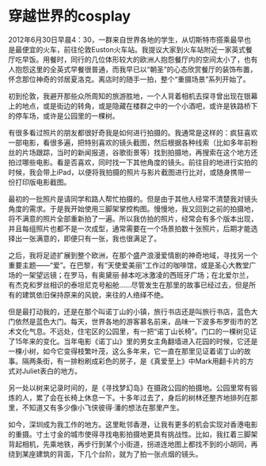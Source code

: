 # 穿越世界的cosplay

2012年6月30日早晨4：30，一群来自世界各地的学生，从切斯特市搭乘最早也是最便宜的火车，前往伦敦Euston火车站。我提议大家到火车站附近一家英式餐厅吃早饭。用餐时，同行的几位体形较大的欧洲人抱怨餐厅内的空间太小了，也有人抱怨这里的全英式早餐很普通，而我早已以“朝圣”的心态欣赏餐厅的装饰布置，怀念那位神奇的邻居夏洛克。离店时的随手一拍，整个“重摄场景”系列开始了。 

初到伦敦，我避开那些众所周知的旅游胜地，一个人背着相机去探寻曾出现在银幕上的地点，或是街边的转角，或是隐藏在楼群之中的一个小酒吧，或许是铁路桥下的停车场，或许是公园里的一棵树。 

有很多看过照片的朋友都很好奇我是如何进行拍摄的。我通常是这样的：疯狂喜欢一部电影，看很多遍，把特别喜欢的镜头截图，然后根据各种线索（比如多年前粉丝的片场跟踪，当时的新闻报道，谷歌街景等）找到拍摄地，再搜索在这个地方还拍过哪些电影。看是否喜欢，同时找一下其他角度的镜头。前往目的地进行实拍的时候，我会带上iPad，以便将我拍摄的照片与影片截图进行比对，或随身携带一份打印版电影截图。 

最初的一批照片是请同学和路人帮忙拍摄的。但是由于其他人经常不清楚我对镜头角度的需求。于是我开始使用三脚架掌控构图。慢慢地，我又回到之前的拍摄地，将不满意的照片全部重新拍了一遍。所以我仿拍的照片，经常会有多个版本出现，并且每组照片也都不是一次成型，通常需要在一个场景拍数十张照片，后期才能选择出一张满意的，即便只有一张，我也很满足了。 

之后，我将足迹扩展到整个欧洲，在那个盛产浪漫爱情剧的神奇地域，寻找另一个重要主题——“爱”。在巴黎，有“天使爱美丽”工作过的咖啡馆，或是圣心大教堂广场的一架望远镜；在罗马，有奥黛丽·赫本吃冰激凌的西班牙广场；在北爱尔兰，有杰克和罗丝相识的泰坦尼克号船舱……尽管发生在那里的故事已经过去，但是所有的建筑依旧保持原来的风貌，来往的人络绎不绝。 

但是最打动我的，还是在那个叫诺丁山的小镇，旅行书店还是叫旅行书店，蓝色大门依然是蓝色大门。每天，世界各地的游客慕名前来，品味一下波多布罗街市的艺术文化气息。不远处，住宅区的公园里，有一把“诺丁山长椅”。门口的一棵树见证了15年来的变化。当年电影《诺丁山》里的男女主角翻墙进入花园的时候，它还是一棵小树，如今它变得枝繁叶茂，这么多年来，它一直在那里见证着诺丁山的故事。隔两条街，有一排粉刷成彩色的房子，是《真爱至上》中Mark用翻卡片的方式对Juliet表白的地方。 

另一处以树来记录时间的，是《寻找梦幻岛》在摄政公园的拍摄地。公园里常有锻炼的人，累了会在长椅上休息一下。十多年过去了，身后的树林还整齐地排列在那里，不知道又有多少像小飞侠彼得·潘的想法在那里产生。 

如今，深圳成为我工作的地方。这里毗邻香港，让我有更多的机会实现对香港电影的重摄。寸土寸金的城市使得寻找电影拍摄地更具有挑战性。比如，我扛着三脚架背起相机，先乘地铁，再步行到某个小街道，拐进连地图上都找不到的小胡同，再绕到某座建筑的背面，下几个台阶，就为了拍一张点烟的镜头。